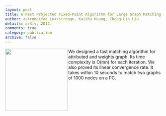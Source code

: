 ```yaml
---
layout: post
title: A Fast Projected Fixed-Point Algorithm for Large Graph Matching
author: <strong>Yao Lu</strong>, Kaizhu Huang, Cheng-Lin Liu
details: arXiv, 2012.
comments: true
category: publication
archive: false
---
```


<p>
	<img src="{{ "/img/graph_matching.png" | prepend: site.url }}" align="left" width="200px">
	We designed a fast matching algorithm for attributed and weights graph. Its time complexity is O(mn) for each iteration. We also proved its linear convergence rate. It takes within 10 seconds to match two graphs of 1000 nodes on a PC.
</p>
